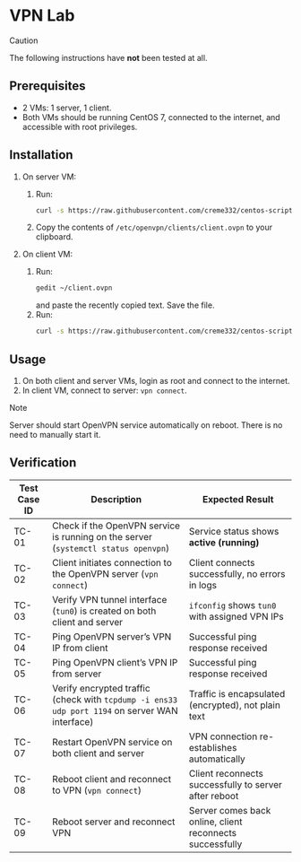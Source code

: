 # VPN Lab

>[!CAUTION]
The following instructions have **not** been tested at all.

## Prerequisites

- 2 VMs: 1 server, 1 client.
- Both VMs should be running CentOS 7, connected to the internet, and accessible with root privileges.

## Installation

1. On server VM:
   1. Run:
      ```bash
      curl -s https://raw.githubusercontent.com/creme332/centos-scripts/refs/heads/vpn/vpn-lab/server.sh | bash -s client
      ```
   2. Copy the contents of `/etc/openvpn/clients/client.ovpn` to your clipboard.

2. On client VM:
   1. Run:
      ```bash
      gedit ~/client.ovpn
      ```
      and paste the recently copied text. Save the file.
   2. Run:
      ```bash
      curl -s https://raw.githubusercontent.com/creme332/centos-scripts/refs/heads/vpn/vpn-lab/client.sh | bash -s ~/client.ovpn
      ```

## Usage

1. On both client and server VMs, login as root and connect to the internet.
2. In client VM, connect to server: `vpn connect`.

> [!NOTE]
> Server should start OpenVPN service automatically on reboot. There is no need to manually start it.

## Verification

| Test Case ID | Description                                                                                    | Expected Result                                          |
| ------------ | ---------------------------------------------------------------------------------------------- | -------------------------------------------------------- |
| TC-01        | Check if the OpenVPN service is running on the server (`systemctl status openvpn`)             | Service status shows **active (running)**                |
| TC-02        | Client initiates connection to the OpenVPN server (`vpn connect`)                              | Client connects successfully, no errors in logs          |
| TC-03        | Verify VPN tunnel interface (`tun0`) is created on both client and server                      | `ifconfig` shows `tun0` with assigned VPN IPs            |
| TC-04        | Ping OpenVPN server’s VPN IP from client                                                       | Successful ping response received                        |
| TC-05        | Ping OpenVPN client’s VPN IP from server                                                       | Successful ping response received                        |
| TC-06        | Verify encrypted traffic (check with `tcpdump -i ens33 udp port 1194` on server WAN interface) | Traffic is encapsulated (encrypted), not plain text      |
| TC-07        | Restart OpenVPN service on both client and server                                              | VPN connection re-establishes automatically              |
| TC-08        | Reboot client and reconnect to VPN (`vpn connect`)                                             | Client reconnects successfully to server after reboot    |
| TC-09        | Reboot server and reconnect VPN                                                                | Server comes back online, client reconnects successfully |
